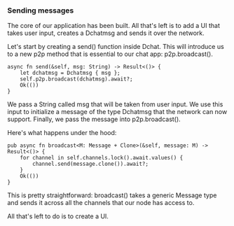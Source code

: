 ### Sending messages

The core of our application has been built. All that's left is to add a UI
that takes user input, creates a Dchatmsg and sends it over the network.

Let's start by creating a send() function inside Dchat. This will
introduce us to a new p2p method that is essential to our chat app:
p2p.broadcast().

```
async fn send(&self, msg: String) -> Result<()> {
    let dchatmsg = Dchatmsg { msg };
    self.p2p.broadcast(dchatmsg).await?;
    Ok(())
}
```

We pass a String called msg that will be taken from user input. We use
this input to initialize a message of the type Dchatmsg that the network
can now support. Finally, we pass the message into p2p.broadcast().
  
Here's what happens under the hood:

```
pub async fn broadcast<M: Message + Clone>(&self, message: M) -> Result<()> {
    for channel in self.channels.lock().await.values() {
        channel.send(message.clone()).await?;
    }
    Ok(())
}
```

This is pretty straightforward: broadcast() takes a generic Message type
and sends it across all the channels that our node has access to.

All that's left to do is to create a UI.


